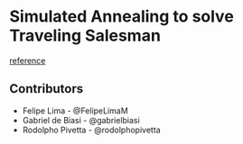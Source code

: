 # Simulated Annealing to solve Traveling Salesman

[reference](http://www.theprojectspot.com/tutorial-post/simulated-annealing-algorithm-for-beginners/6)

## Contributors
* Felipe Lima - @FelipeLimaM
* Gabriel de Biasi - @gabrielbiasi
* Rodolpho Pivetta - @rodolphopivetta

